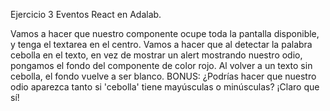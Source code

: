 Ejercicio 3 Eventos React en Adalab.

Vamos a hacer que nuestro componente ocupe toda la pantalla disponible, y tenga el textarea en el centro.
Vamos a hacer que al detectar la palabra cebolla en el texto, en vez de mostrar un alert mostrando nuestro odio, 
pongamos el fondo del componente de color rojo. Al volver a un texto sin cebolla, el fondo vuelve a ser blanco.
BONUS: ¿Podrías hacer que nuestro odio aparezca tanto si 'cebolla' tiene mayúsculas o minúsculas? ¡Claro que sí!
